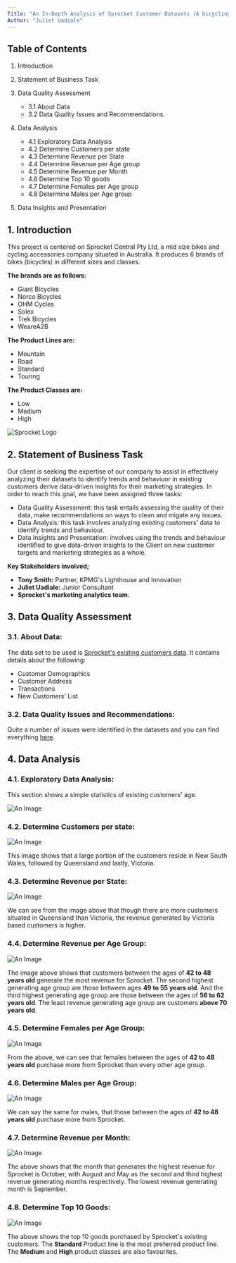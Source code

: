 ```yaml
---
Title: "An In-Depth Analysis of Sprocket Customer Datasets (A bicycling company)"
Author: "Juliet Uadiale"
---
```





## **Table of Contents**



 1. Introduction
    
 2. Statement of Business Task

 3. Data Quality Assessment
      + 3.1 About Data
      + 3.2 Data Quality Issues and Recommendations.
          
 4. Data Analysis
       + 4.1 Exploratory Data Analysis
       + 4.2 Determine Customers per state
       + 4.3 Determine Revenue per State
       + 4.4 Determine Revenue per Age group
       + 4.5 Determine Revenue per Month
       + 4.6 Determine Top 10 goods
       + 4.7 Determine Females per Age group
       + 4.8 Determine Males per Age group
       
5. Data Insights and Presentation
    

## **1.   Introduction** 
This project is centered on Sprocket Central Pty Ltd, a mid size bikes and cycling accessories company situated in Australia. It produces 6 brands of bikes (bicycles) in different sizes and classes. 

**The brands are as follows:**
- Giant Bicycles
- Norco Bicycles
- OHM Cycles
- Solex
- Trek Bicycles
- WeareA2B

**The Product Lines are:**
  - Mountain
  - Road
  - Standard
  - Touring
 
 **The Product Classes are:**
  - Low
  - Medium
  - High

![Sprocket Logo](./sprocket_central_logo.png)


## **2.   Statement of Business Task** 
Our client is seeking the expertise of our company to assist in effectively analyzing their datasets to identify trends and behaviuor in existing customers derive data-driven insights for their marketing strategies. In order to reach this goal, we have been assigned three tasks:

- Data Quality Assessment: this task entails assessing the quality of their data, make recommendations on ways to clean and migate any issues.
- Data Analysis: this task involves analyzing existing customers' data to identify trends and behaviour.
- Data Insights and Presentation: involves using the trends and behaviour identified to give data-driven insights to the Client on new customer targets and marketing strategies as a whole.

**Key Stakeholders involved;** 

 - **Tony Smith:** Partner, KPMG's Lighthouse and Innovation
 - **Juliet Uadiale:** Junior Consultant
 - **Sprocket's marketing analytics team.**




## **3.   Data Quality Assessment**

### **3.1. About Data:**

The data set to be used is [Sprocket's existing customers data](https://cdn-assets.theforage.com/vinternship_modules/kpmg_data_analytics/KPMG_VI_New_raw_data_update_final.xlsx). It contains details about the following:

- Customer Demographics
- Customer Address
- Transactions
- New Customers' List



### **3.2. Data Quality Issues and Recommendations:**

Quite a number of issues were identified in the datasets and you can find everything [here](https://github.com/Juliet33/Sprocket-Customer-Analysis/blob/main/Data%20Quality%20Assessment.pdf).






## **4. Data Analysis**

### **4.1. Exploratory Data Analysis:**

This section shows a simple statistics of existing customers' age.

![An Image](./age_statistics.png)







### **4.2. Determine Customers per state:**

![An Image](./customers_per_state.png)

This image shows that a large portion of the customers reside in New South Wales,  followed by Queensland and lastly, Victoria. 








### **4.3. Determine Revenue per State:**

![An Image](./revenue_per_state.png)

We can see from the image above that though there are more customers situated in Queensland than Victoria, the revenue generated by Victoria based customers is higher.








### **4.4. Determine Revenue per Age Group:**

![An Image](./revenue_per_agegroup.png)

The image above shows that customers between the ages of **42 to 48 years old** generate the most revenue for Sprocket. The second highest generating age group are those between ages **49 to 55 years old**. And the third highest generating age group are those between the ages of **56 to 62 years old**.
The least revenue generating age group are customers **above 70 years old**. 







### **4.5. Determine Females per Age Group:**

![An Image](./females_per_agegroup.png)

 From  the above, we can see that females between the ages of **42 to 48 years old** purchase more from Sprocket than every other age group.







### **4.6. Determine Males per Age Group:**

![An Image](./males_per_agegroup.png)

We can say the same for males, that those between the ages of **42 to 48 years old** purchase more from Sprocket.









### **4.7. Determine Revenue per Month:**

![An Image](./revenue_per_month.png)

The above shows that the month that generates the highest revenue for Sprocket is October, with August and May as the second and third highest revenue generating months respectively. 
The lowest revenue generating month is September.










### **4.8. Determine Top 10 Goods:**

![An Image](./list_of_top_10_goods.png)

The above shows the top 10 goods purchased by Sprocket's existing customers. 
The **Standard** Product line is the most preferred product line.
The **Medium** and **High** product classes are also favourites.

      
       
